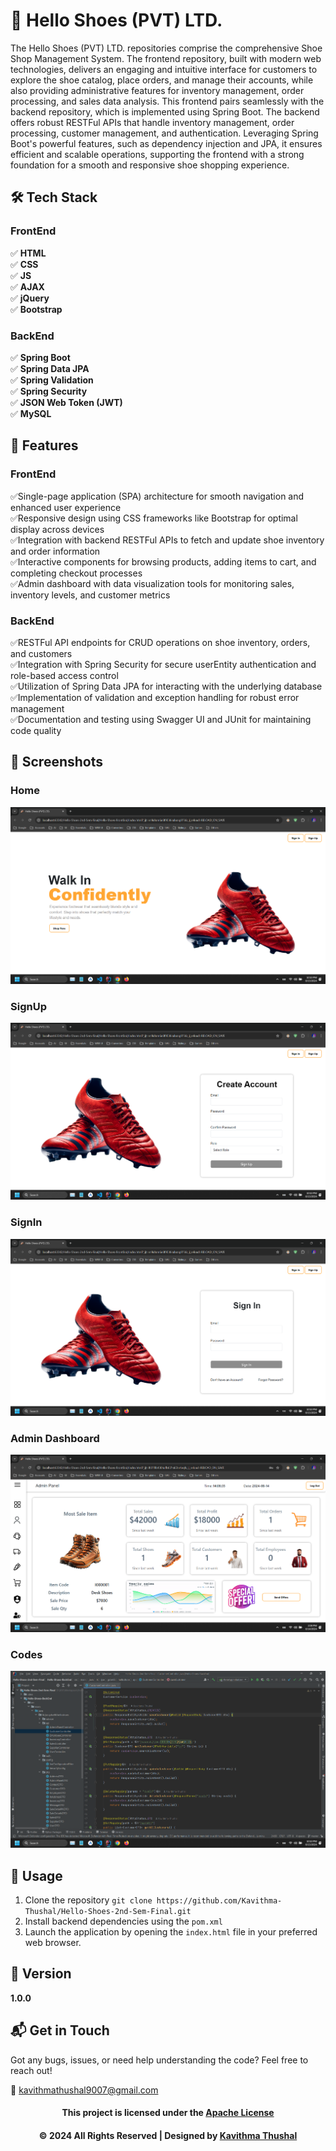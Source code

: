 # 🌟 Hello Shoes (PVT) LTD.

The Hello Shoes (PVT) LTD. repositories comprise the comprehensive Shoe Shop Management System. The frontend repository,
built with modern web technologies, delivers an engaging and intuitive interface for customers to explore the shoe
catalog, place orders, and manage their accounts, while also providing administrative features for inventory management,
order processing, and sales data analysis. This frontend pairs seamlessly with the backend repository, which is
implemented using Spring Boot. The backend offers robust RESTFul APIs that handle inventory management, order
processing, customer management, and authentication. Leveraging Spring Boot's powerful features, such as dependency
injection and JPA, it ensures efficient and scalable operations, supporting the frontend with a strong foundation for a
smooth and responsive shoe shopping experience.

## 🛠️ Tech Stack

### FrontEnd

✅ **HTML**<br/>
✅ **CSS**<br/>
✅ **JS**<br/>
✅ **AJAX**<br/>
✅ **jQuery**<br/>
✅ **Bootstrap**<br/>

### BackEnd

✅ **Spring Boot**<br/>
✅ **Spring Data JPA**<br/>
✅ **Spring Validation**<br/>
✅ **Spring Security**<br/>
✅ **JSON Web Token (JWT)**<br/>
✅ **MySQL**<br/>

## 🚀 Features

### FrontEnd

✅Single-page application (SPA) architecture for smooth navigation and enhanced user experience<br/>
✅Responsive design using CSS frameworks like Bootstrap for optimal display across devices<br/>
✅Integration with backend RESTFul APIs to fetch and update shoe inventory and order information<br/>
✅Interactive components for browsing products, adding items to cart, and completing checkout processes<br/>
✅Admin dashboard with data visualization tools for monitoring sales, inventory levels, and customer metrics<br/>

### BackEnd

✅RESTFul API endpoints for CRUD operations on shoe inventory, orders, and customers<br/>
✅Integration with Spring Security for secure userEntity authentication and role-based access control<br/>
✅Utilization of Spring Data JPA for interacting with the underlying database<br/>
✅Implementation of validation and exception handling for robust error management<br/>
✅Documentation and testing using Swagger UI and JUnit for maintaining code quality<br/>

## 📸 Screenshots

### Home

<img src="ss/Home.png">

### SignUp

<img src="ss/SignUp.png">

### SignIn

<img src="ss/SignIn.png">

### Admin Dashboard

<img src="ss/Admin-Dashboard.png">

### Codes

<img src="ss/Codes.png">

## 🔐 Usage

1. Clone the repository `git clone https://github.com/Kavithma-Thushal/Hello-Shoes-2nd-Sem-Final.git`
2. Install backend dependencies using the `pom.xml`
3. Launch the application by opening the `index.html` file in your preferred web browser.

## 📝 Version

**1.0.0**

## 📬 Get in Touch

Got any bugs, issues, or need help understanding the code? Feel free to reach out!

📧 [kavithmathushal9007@gmail.com](mailto:kavithmathushal9007@gmail.com)

<div align="center">

#### This project is licensed under the [Apache License](LICENSE)

#### © 2024 All Rights Reserved | Designed by [Kavithma Thushal](https://github.com/Kavithma-Thushal)

</div>